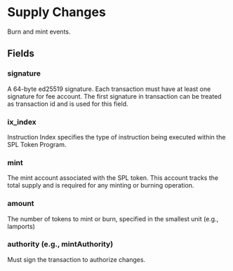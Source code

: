 # Supply Changes

Burn and mint events.

## Fields

### signature
A 64-byte ed25519 signature. 
Each transaction must have at least one signature for fee account. The first signature in transaction can be treated as transaction id and is used for this field.
### ix_index
Instruction Index specifies the type of instruction being executed within the SPL Token Program.
### mint
The mint account associated with the SPL token. This account tracks the total supply and is required for any minting or burning operation.
### amount
The number of tokens to mint or burn, specified in the smallest unit (e.g., lamports)
### authority (e.g., mintAuthority)
Must sign the transaction to authorize changes.
